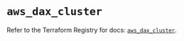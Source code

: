 # `aws_dax_cluster`

Refer to the Terraform Registry for docs: [`aws_dax_cluster`](https://registry.terraform.io/providers/hashicorp/aws/6.6.0/docs/resources/dax_cluster).
